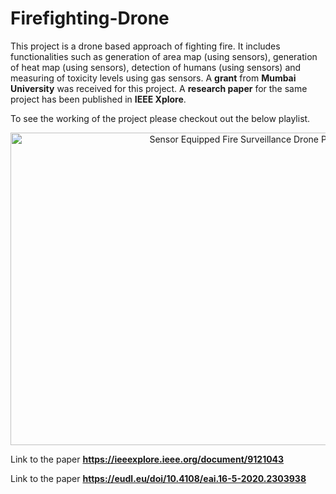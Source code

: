 # Firefighting-Drone
This project is a drone based approach of fighting fire. It includes functionalities such as generation of area map (using sensors), generation of heat map (using sensors), detection of humans (using sensors) and measuring of toxicity levels using gas sensors. A **grant** from **Mumbai University** was received for this project.
A **research paper** for the same project has been published in **IEEE Xplore**.

To see the working of the project please checkout out the below playlist.

<div align="center">
<a href="https://www.youtube.com/watch?v=mFWsRljxLco&list=PLjLD8KAJwgAF38-bSmTqXUzpLJqok84Yn" target="_blank"><img src="https://img.youtube.com/vi/0ClAyA8l5Ig/hqdefault.jpg" alt="Sensor Equipped Fire Surveillance Drone Playlist" width="750" height="500"></a>
</div>

Link to the paper **https://ieeexplore.ieee.org/document/9121043**

Link to the paper **https://eudl.eu/doi/10.4108/eai.16-5-2020.2303938**
